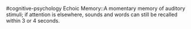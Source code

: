 #cognitive-psychology 
Echoic Memory::A momentary memory of auditory stimuli; if attention is elsewhere, sounds and words can still be recalled within 3 or 4 seconds.
<!--SR:!2024-04-10,3,250-->
